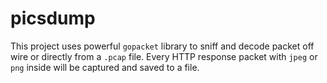 # picsdump

This project uses powerful `gopacket` library to sniff and decode packet off wire or directly from 
a `.pcap` file. Every HTTP response packet with `jpeg` or `png` inside will be captured and saved to a file.